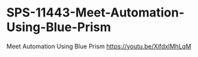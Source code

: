 # SPS-11443-Meet-Automation-Using-Blue-Prism
Meet Automation Using Blue Prism
https://youtu.be/XifdxlMhLqM
